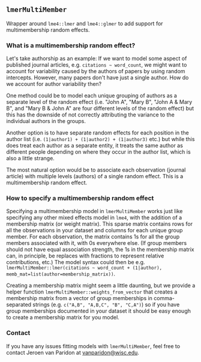 ## `lmerMultiMember`
Wrapper around `lme4::lmer` and `lme4::glmer` to add support for multimembership random effects.

### What is a multimembership random effect?
Let's take authorship as an example: If we want to model some aspect of published journal articles, e.g. `citations ~ word_count`, we might want to account for variability caused by the authors of papers by using random intercepts. However, many papers don't have just a single author. How do we account for author variability then?  

One method could be to model each unique grouping of authors as a separate level of the random effect (i.e. "John A", "Mary B", "John A & Mary B", and "Mary B & John A" are four different levels of the random effect) but this has the downside of not correctly attributing the variance to the individual authors in the groups.  

Another option is to have separate random effects for each position in the author list (i.e. `(1|author1) + (1|author2) + (1|author3)` etc.) but while this does treat each author as a separate entity, it treats the same author as different people depending on where they occur in the author list, which is also a little strange.  

The most natural option would be to associate each observation (journal article) with multiple levels (authors) of a single random effect. This is a multimembership random effect.  

### How to specify a multimembership random effect
Specifying a multimembership model in `lmerMultiMember` works just like specifying any other mixed effects model in `lme4`, with the addition of a membership matrix (or weight matrix). This sparse matrix contains rows for all the observations in your dataset and columns for each unique group member. For each observation, the matrix contains 1s for all the group members associated with it, with 0s everywhere else. (If group members should not have equal association strength, the 1s in the membership matrix can, in principle, be replaces with fractions to represent relative contributions, etc.) The model syntax could then be e.g. `lmerMultiMember::lmer(citations ~ word_count + (1|author), memb_mat=list(author=membership_matrix))`.  

Creating a membership matrix might seem a little daunting, but we provide a helper function `lmerMultiMember::weights_from_vector` that creates a membership matrix from a vector of group memberships in comma-separated strings (e.g. `c("A,B", "A,B,C", "B", "C,A")`) so if you have group memberships documented in your dataset it should be easy enough to create a membership matrix for you model.  

### Contact
If you have any issues fitting models with `lmerMultiMember`, feel free to contact Jeroen van Paridon at [vanparidon@wisc.edu](mailto:vanparidon@wisc.edu).

